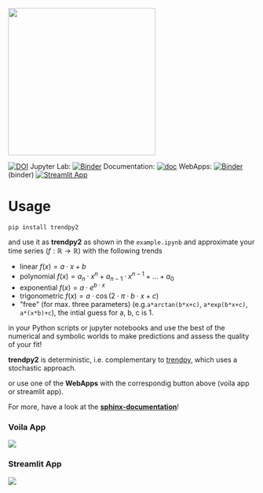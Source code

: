 <img src="figures/gallery_logo.PNG"  height="300"  />

[![DOI](https://zenodo.org/badge/DOI/10.5281/zenodo.7009281.svg)](https://doi.org/10.5281/zenodo.7009281) Jupyter Lab:   [![Binder](https://mybinder.org/badge_logo.svg)](https://mybinder.org/v2/gh/zolabar/trendPy/HEAD) Documentation: [![doc](https://img.shields.io/badge/Made%20with-Sphinx-1f425f.svg)](https://zolabar.github.io/trendPy/) WebApps: [![Binder](https://mybinder.org/badge_logo.svg)](https://mybinder.org/v2/gh/zolabar/trendPy/experimental?urlpath=voila%2Frender%2F/trendpy_webapp.ipynb) (binder) [![Streamlit App](https://static.streamlit.io/badges/streamlit_badge_black_white.svg)](https://zolabar-trendpy-trendpy2-app-kfqshb.streamlit.app/)

# Usage

```pip install trendpy2``` 

and use it as **trendpy2** as shown in the ```example.ipynb``` and approximate your time series ($f:\mathbb{R}\to \mathbb{R}$) with the following trends

* linear $f(x)=a\cdot x+b$
* polynomial $f(x)=a_n\cdot x^n+a_{n-1}\cdot x^{n-1}+...+a_0$
* exponential $f(x)=a\cdot e^{b\cdot x}$
* trigonometric $f(x)=a\cdot \cos(2\cdot \pi\cdot b\cdot x+c)$
* "free" (for max. three parameters) (e.g.```a*arctan(b*x+c)```, ```a*exp(b*x+c)```, ```a*(x*b)+c```), the intial guess for a, b, c is 1.

in your Python scripts or jupyter notebooks and use the best of the numerical and symbolic worlds to make predictions and assess the quality of your fit!

**trendpy2** is deterministic, i.e. complementary to [trendpy](https://github.com/RonsenbergVI/trendpy), which uses a stochastic approach.

or use one of the **WebApps** with the correspondig button above (voila app or streamlit app).

For more, have a look at the [**sphinx-documentation**](https://zolabar.github.io/trendPy/)!

### Voila App

<img src="figures/screenshot3.PNG"  />

### Streamlit App

<img src="figures/streamlit_app.png"  />

